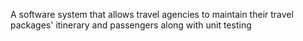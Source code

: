 A software system that allows travel agencies to maintain their travel packages' itinerary and passengers along with unit testing
